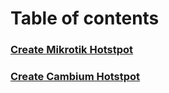 # Table of contents

### [Create Mikrotik Hotstpot](mikrotik.md)
### [Create Cambium Hotstpot](cambium.md)